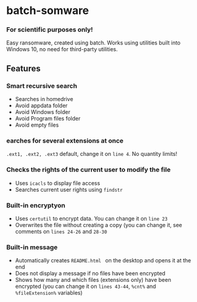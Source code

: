 # batch-somware

### For scientific purposes only!

Easy ransomware, created using batch.
Works using utilities built into Windows 10, no need for third-party utilities.

## Features

### Smart recursive search 
- Searches in homedrive
- Avoid appdata folder
- Avoid Windows folder
- Avoid Program files folder
- Avoid empty files

### earches for several extensions at once

`.ext1, .ext2, .ext3` default, change it on `line 4`. No quantity limits!


### Checks the rights of the current user to modify the file

- Uses `icacls` to display file access
- Searches current user rights using `findstr`

### Built-in encryptyon

- Uses `certutil` to encrypt data. You can change it on `line 23`
- Overwrites the file without creating a copy (you can change it, see comments on `lines 24-26` and `28-30`


### Built-in message

- Automatically creates `README.html ` on the desktop and opens it at the end
- Does not display a message if no files have been encrypted
- Shows how many and which files (extensions only) have been encrypted (you can change it on `lines 43-44`, `%cnt%` and `%fileExtension%` variables)
